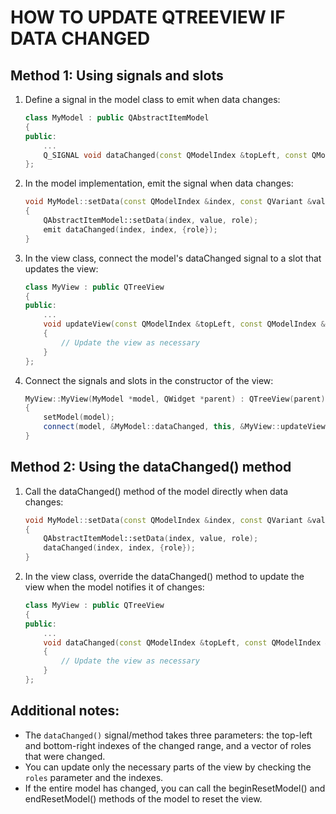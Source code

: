 
# HOW TO UPDATE QTREEVIEW IF DATA CHANGED

## Method 1: Using signals and slots

1. Define a signal in the model class to emit when data changes:
   ```cpp
   class MyModel : public QAbstractItemModel
   {
   public:
       ...
       Q_SIGNAL void dataChanged(const QModelIndex &topLeft, const QModelIndex &bottomRight, const QVector<int> &roles);
   };
   ```

2. In the model implementation, emit the signal when data changes:
   ```cpp
   void MyModel::setData(const QModelIndex &index, const QVariant &value, int role)
   {
       QAbstractItemModel::setData(index, value, role);
       emit dataChanged(index, index, {role});
   }
   ```

3. In the view class, connect the model's dataChanged signal to a slot that updates the view:
   ```cpp
   class MyView : public QTreeView
   {
   public:
       ...
       void updateView(const QModelIndex &topLeft, const QModelIndex &bottomRight, const QVector<int> &roles)
       {
           // Update the view as necessary
       }
   };
   ```

4. Connect the signals and slots in the constructor of the view:
   ```cpp
   MyView::MyView(MyModel *model, QWidget *parent) : QTreeView(parent)
   {
       setModel(model);
       connect(model, &MyModel::dataChanged, this, &MyView::updateView);
   }
   ```

## Method 2: Using the dataChanged() method

1. Call the dataChanged() method of the model directly when data changes:
   ```cpp
   void MyModel::setData(const QModelIndex &index, const QVariant &value, int role)
   {
       QAbstractItemModel::setData(index, value, role);
       dataChanged(index, index, {role});
   }
   ```

2. In the view class, override the dataChanged() method to update the view when the model notifies it of changes:
   ```cpp
   class MyView : public QTreeView
   {
   public:
       ...
       void dataChanged(const QModelIndex &topLeft, const QModelIndex &bottomRight, const QVector<int> &roles) override
       {
           // Update the view as necessary
       }
   };
   ```

## Additional notes:

* The `dataChanged()` signal/method takes three parameters: the top-left and bottom-right indexes of the changed range, and a vector of roles that were changed.
* You can update only the necessary parts of the view by checking the `roles` parameter and the indexes.
* If the entire model has changed, you can call the beginResetModel() and endResetModel() methods of the model to reset the view.